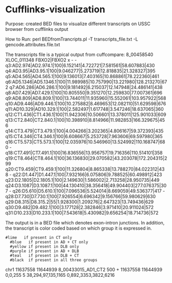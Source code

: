 Cufflinks-visualization
=======================

Purpose: created BED files to visualize different transcripts on USSC browser from cufflinks output

How to Run:
  perl BEDfromTrancripts.pl -T transcripts_file.txt -L gencode.attributes.file.txt

The transcripts file is a typical output from cuffcompare:
8\_00458540	XLOC\_011348	FBXO2|FBXO2	x	-	-	q3:AD2.974|AD2.974.1|100|6.152141|4.722721|7.581561|58.607883|430	q4:AD3.95|AD3.95.1|100|9.046277|5.273719|12.818835|21.328327|395	q5:AD4.565|AD4.565.1|100|9.136013|7.403165|10.868861|78.222360|461	q6:AD5.1346|AD5.1346.1|100|11.989985|10.757990|13.221980|128.213270|672	q7:AD6.286|AD6.286.1|100|9.181492|6.215037|12.147948|24.486141|438	q8:AD7.429|AD7.429.1|100|10.805550|9.351270|12.259830|77.007361|696	q9:AD8.809|AD8.809.1|100|13.744011|11.935960|15.552061|103.957922|568	q10:AD9.446|AD9.446.1|100|10.275882|8.469653|12.082110|51.629598|676	q11:AD10.329|AD10.329.1|100|2.582497|1.617748|3.547246|18.637065|360	q12:CT1.436|CT1.436.1|100|11.942306|10.506601|13.378011|125.901033|609	q13:CT2.840|CT2.840.1|100|10.398910|8.814966|11.982853|166.329675|456	q14:CT3.479|CT3.479.1|100|4.004266|3.202365|4.806167|59.372393|435	q15:CT4.346|CT4.346.1|100|6.608667|5.253728|7.963606|69.597980|365	q16:CT5.573|CT5.573.1|100|12.035976|10.546960|13.524992|110.168747|680	-	q18:CT7.491|CT7.491.1|100|16.836556|13.956757|19.716356|110.514101|358	q19:CT8.464|CT8.464.1|100|36.136830|29.070582|43.203078|172.204315|299	q20:CT9.459|CT9.459.1|100|11.326804|8.865338|13.788270|84.022312|438	-	q22:D1.447|D1.447.1|100|7.932166|6.075806|9.788525|60.498912|423	q23:D2.1805|D2.1805.1|100|2.149630|1.586002|2.713258|28.950735|449	q24:D3.1087|D3.1087.1|100|44.130410|38.356418|49.904403|277.076375|307	-	q26:D5.610|D5.610.1|100|7.096536|5.524014|8.669059|49.536377|417	-	q28:D7.730|D7.730.1|100|7.926554|6.696342|9.156766|59.980629|630	q29:D8.315|D8.315.2|55|1.928300|1.209276|2.647323|13.749436|629	q30:D9.482|D9.482.1|100|3.177128|2.382846|3.971410|20.911024|572	q31:D10.233|D10.233.1|100|7.543618|5.430982|9.656254|18.714736|572

The output is in a BED file which denotes exon-intron junctions.
In addition, the transcript is color coded based on which group it is expressed in. 

    #lime   if present in CT only 
	  #blue   if present in AD + CT only
	  #yellow if present in DLB only
	  #purple if present in AD + DLB 
	  #teal   if present in DLB + CT
	  #black  if present in all three groups
	  
chr1	11637558	11644939	8\_00433015\_AD1\_CT2	500	+	11637558	11644939	0,0,255	5	38,294,97,135,1165	0,892,3353,3822,6216
